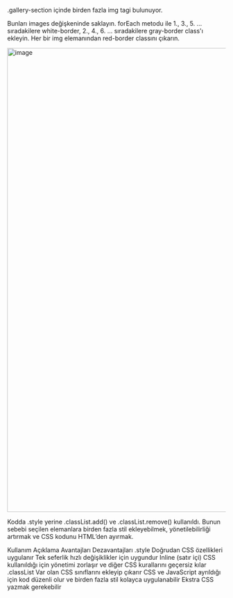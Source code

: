 .gallery-section içinde birden fazla img tagi bulunuyor.

Bunları images değişkeninde saklayın.
forEach metodu ile 1., 3., 5. ... sıradakilere white-border, 2., 4., 6. ... sıradakilere gray-border class'ı ekleyin.
Her bir img elemanından red-border classını çıkarın.

<img width="1069" alt="image" src="https://github.com/user-attachments/assets/45f89840-8de2-40b3-b45a-f93ccd650fbd" />

Kodda .style yerine .classList.add() ve .classList.remove() kullanıldı. Bunun sebebi seçilen elemanlara birden fazla stil ekleyebilmek, yönetilebilirliği artırmak ve CSS kodunu HTML’den ayırmak.

Kullanım	Açıklama	Avantajları	Dezavantajları
.style	Doğrudan CSS özellikleri uygulanır	Tek seferlik hızlı değişiklikler için uygundur	Inline (satır içi) CSS kullanıldığı için yönetimi zorlaşır ve diğer CSS kurallarını geçersiz kılar
.classList	Var olan CSS sınıflarını ekleyip çıkarır	CSS ve JavaScript ayrıldığı için kod düzenli olur ve birden fazla stil kolayca uygulanabilir	Ekstra CSS yazmak gerekebilir
